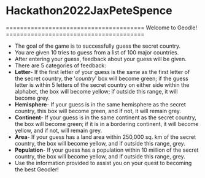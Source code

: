 # Hackathon2022JaxPeteSpence
======================================= Welcome to Geodle! =======================================

- The goal of the game is to successfully guess the secret country.
- You are given 10 tries to guess from a list of 100 major countries.
- After entering your guess, feedback about your guess will be given.
- There are 5 categories of feedback: 
- **Letter**- If the first letter of your guess is the same as the first letter of the secret country, the '_country_' box will become green; if the guess letter is within 5 letters of the secret country on either side within the alphabet, the box will become yellow; if outside this range, it will become grey.
- **Hemisphere**- If your guess is in the same hemisphere as the secret country, this box will become green, and if not, it will remain grey.
- **Continent**- If your guess is in the same continent as the secret country, the box will become green; if it is in a bordering continent, it will become yellow, and if not, will remain grey.
- **Area**- If your guess has a land area within 250,000 sq. km of the secret country, the box will become yellow, and if outside this range, grey.
- **Population**- If your guess has a population within 10 million of the secret country, the box will become yellow, and if outside this range, grey.
- Use the information provided to assist you on your quest to becoming the best Geodler!
